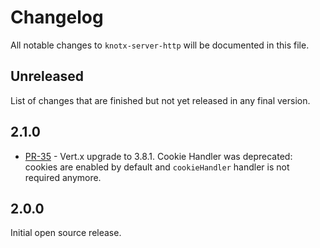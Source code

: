 # Changelog
All notable changes to `knotx-server-http` will be documented in this file.

## Unreleased
List of changes that are finished but not yet released in any final version.

## 2.1.0
- [PR-35](https://github.com/Knotx/knotx-server-http/pull/35) - Vert.x upgrade to 3.8.1. Cookie Handler was deprecated: cookies are enabled by default and `cookieHandler` handler is not required anymore.

## 2.0.0
Initial open source release.
